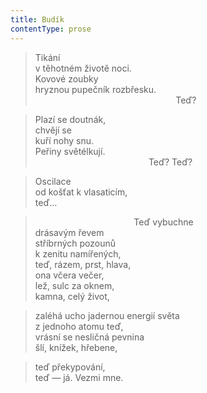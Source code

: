 ```yaml
---
title: Budík
contentType: prose
---
```


> Tikání  
> v těhotném životě noci.  
> Kovové zoubky  
> hryznou pupečník rozbřesku.  
>                                                          Teď?

  

> Plazí se doutnák,  
> chvějí se  
> kuří nohy snu.  
> Peřiny světélkují.  
>                                               Teď? Teď?

  

> Oscilace  
> od košťat k vlasaticím,  
> teď…

  

>                                         Teď vybuchne  
> drásavým řevem  
> stříbrných pozounů  
> k zenitu namířených,  
> teď, rázem, prst, hlava,  
> ona včera večer,  
> lež, sulc za oknem,  
> kamna, celý život,

  

> zaléhá ucho jadernou energií světa  
> z jednoho atomu teď,  
> vrásní se nesličná pevnina  
> šlí, knížek, hřebene,

  

> teď překypování,  
> teď — já. Vezmi mne.
